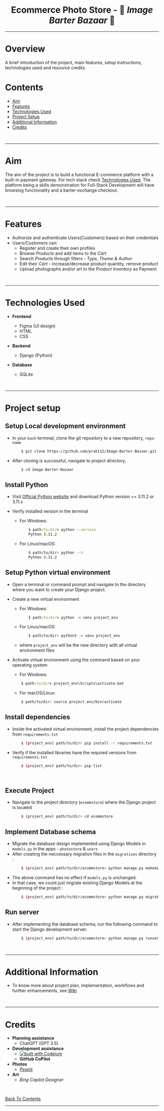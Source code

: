 <h1 align="center"> Ecommerce Photo Store - 🎨 <i>Image Barter Bazaar</i> 📸 </h1>

<hr>

# Overview
A brief introduction of the project, main features, setup instructions, technologies used and resource credits. 

# Contents
- [Aim](#aim)
- [Features](#features)
- [Technologies Used](#technologies-used)
- [Project Setup](#project-setup)
- [Additional Information](#additional-information)
- [Credits](#credits)

</br>
<hr>


# Aim
The aim of the project is to build a functional E-commerce platform with a built-in payment gateway. For tech stack check [Technologies Used](#technologies-used). The platform being a skills demonstration for Full-Stack Development will have browsing functionality and a barter-exchange checkout.

</br>
<hr>

# Features
- Authorize and authenticate Users(Customers) based on their credentials
- Users/Customers can:
  - Register and create their own profiles
  - Browse *Products* and add items to the *Cart*
  - Search *Products* through filters - *Type, Theme & Author*
  - Edit their *Cart* - increase/decrease product quantity, remove product
  - Upload photographs and/or art to the *Product Inventory* as Payment

</br>
<hr>

# Technologies Used
- **Frontend**
  - Figma (UI design)
  - HTML
  - CSS

- **Backend**
  - Django (Python)

- **Database**
  - SQLite


</br>
<hr>

# Project setup
## Setup Local development environment
- In your `bash` terminal, clone the git repository to a new repository, `repo-name` 
    ```bash
        $ git clone https://github.com/prak112/Image-Barter-Bazaar.git
    ```
- After cloning is successful, navigate to project directory, 
    ```bash
        $ cd Image-Barter-Bazaar
    ```

## Install Python
- Visit [Official Python website](https://www.python.org/) and download Python version == 3.11.2 or 3.11.x

- Verify installed version in the terminal
    - For Windows:
        ```cmd
            $ path/to/dir> python --version 
            Python 3.11.2
        ```
    - For Linux/macOS:
        ```bash
            $ path/to/dir> python --V 
            Python 3.11.2
        ```

## Setup Python virtual environment
- Open a terminal or command prompt and navigate to the directory where you want to create your Django project. 
- Create a new virtual environment
    - For Windows:
        ```cmd
            $ path/to/dir> python -m venv project_env
        ```
    - For Linux/macOS:
        ```bash
            $ path/to/dir> python3 -m venv project_env
        ```    
    - where `project_env` will be the new directory with all virtual environment files

- Activate virtual environment using the command based on your operating system
    - For Windows:
    ```cmd
        $ path/to/dir> project_env\Scripts\activate.bat
    ```
    - For macOS/Linux:
    ```bash
        $ path/to/dir> source project_env/bin/activate
    ```

## Install dependencies
- Inside the activated virtual environment, install the project dependencies from `requirements.txt`
    ```sh
        $ (project_env) path/to/dir> pip install -r requirements.txt
    ```

- Verify if the installed libraries have the required versions from `requirements.txt`
    ```sh
        $ (project_env) path/to/dir> pip list
    ```


<br>

## Execute Project
- Navigate to the project directory (`ecommstore`) where the Django project is located
    ```sh
        $ (project_env) path/to/dir> cd ecommstore
    ```

## Implement Database schema
- Migrate the database design implemented using Django Models in `models.py` in the apps - `photostore` & `users` 
- After creating the neccessary migration files in the `migrations` directory :
    ```sh
        $ (project_env) path/to/dir/ecommstore> python manage.py makemigrations 
    ```
- The above command has no effect if `models.py` is unchanged. 
- In that case, we could just migrate existing Django Models at the beginning of the project :
    ```sh
        $ (project_env) path/to/dir/ecommstore> python manage.py migrate
    ```

## Run server
- After implementing the database schema, run the following command to start the Django development server:
    ```sh
        $ (project_env) path/to/dir/ecommstore> python manage.py runserver
    ```

</br>
<hr>

# Additional Information
- To know more about project plan, implementation, workflows and further enhancements, see [Wiki](/prak112/Image-Barter-Bazaar/wiki)

</br>
<hr>

# Credits
- **Planning assistance** 
  - ChatGPT (GPT 3.5)
- **Development assistance** 
  - [![built with Codeium](https://codeium.com/badges/main)](https://codeium.com/badges/main)
  - **GitHub CoPilot**
- **Photos** 
  - *[Pexels](https://www.pexels.com)*
- **Art** 
  - *Bing Copilot Designer*

<br>

[Back To Contents](#contents)

<hr>
